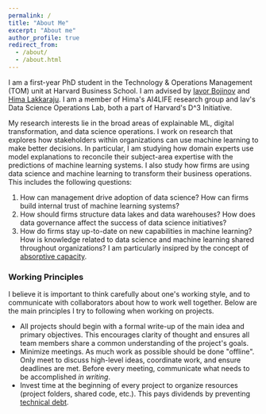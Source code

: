 ```yaml
---
permalink: /
title: "About Me"
excerpt: "About me"
author_profile: true
redirect_from: 
  - /about/
  - /about.html
---
```


I am a first-year PhD student in the Technology & Operations Management (TOM) unit at Harvard Business School. I am advised by [Iavor Bojinov](https://www.hbs.edu/faculty/Pages/profile.aspx?facId=1199332) and [Hima Lakkaraju](https://himalakkaraju.github.io/). I am a member of Hima's AI4LIFE research group and Iav's Data Science Operations Lab, both a part of Harvard's D^3 Initiative. 

My research interests lie in the broad areas of explainable ML, digital transformation, and data science operations. I work on research that explores how stakeholders within organizations can use machine learning to make better decisions. In particular, I am studying how domain experts use model explanations to reconcile their subject-area expertise with the predictions of machine learning systems. I also study how firms are using data science and machine learning to transform their business operations. This includes the following questions:

1. How can management drive adoption of data science? How can firms build internal trust of machine learning systems? 
2. How should firms structure data lakes and data warehouses? How does data governance affect the success of data science initiatives?
3. How do firms stay up-to-date on new capabilities in machine learning? How is knowledge related to data science and machine learning shared throughout organizations? I am particularly insipred by the concept of [absorptive capacity](https://en.wikipedia.org/wiki/Absorptive_capacity). 

### Working Principles

I believe it is important to think carefully about one's working style, and to communicate with collaborators about how to work well together. Below are the main principles I try to following when working on projects.
+ All projects should begin with a formal write-up of the main idea and primary objectives. This encourages clarity of thought and ensures all team members share a common understanding of the project's goals. 
+ Minimize meetings. As much work as possible should be done "offline". Only meet to discuss high-level ideas, coordinate work, and ensure deadlines are met. Before every meeting, communicate what needs to be accomplished *in writing*.
+ Invest time at the beginning of every project to organize resources (project folders, shared code, etc.). This pays dividends by preventing [technical debt](https://en.wikipedia.org/wiki/Technical_debt).